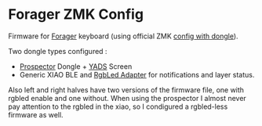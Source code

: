 # Forager ZMK Config

Firmware for [Forager](https://github.com/carrefinho/forager) keyboard (using official ZMK [config with dongle](https://github.com/carrefinho/forager-zmk-module-dongle)).

Two dongle types configured :

* [Prospector](https://github.com/carrefinho/prospector) Dongle + [YADS](https://github.com/janpfischer/zmk-dongle-screen) Screen
* Generic XIAO BLE and [RgbLed Adapter](https://github.com/caksoylar/zmk-rgbled-widget) for notifications and layer status.

Also left and right halves have two versions of the firmware file, one with rgbled enable and one without. When using the prospector I almost never pay attention to the rgbled in the xiao, so I condigured a rgbled-less firmware as well.
